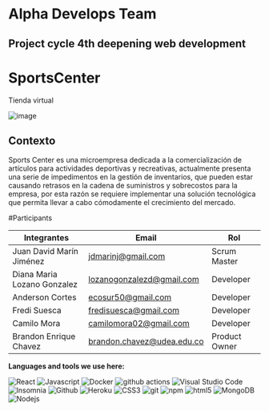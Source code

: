 <h1>Alpha Develops Team </h1> 
<h2>Project cycle 4th deepening web development</h2>


# SportsCenter

Tienda virtual 

![image](https://spec-offers-static.windyapp.co/singapore.Sports%20Center.jpg)

## Contexto 

Sports Center es una microempresa dedicada a la comercialización de artículos para actividades deportivas y recreativas, actualmente presenta una serie de impedimentos en la gestión de inventarios, que pueden estar causando retrasos en la cadena de suministros y sobrecostos para la empresa, por esta razón se requiere implementar una solución tecnológica que permita llevar a cabo cómodamente el crecimiento del mercado.

#Participants

| Integrantes | Email |  Rol |
|-------------|-------|-------|
| Juan David Marín Jiménez | jdmarinj@gmail.com | Scrum Master |
| Diana Maria Lozano Gonzalez | lozanogonzalezd@gmail.com | Developer |
| Anderson Cortes | ecosur50@gmail.com | Developer  |
| Fredi Suesca |  fredisuesca@gmail.com | Developer |
| Camilo Mora | camilomora02@gmail.com | Developer |
| Brandon Enrique Chavez | brandon.chavez@udea.edu.co | Product Owner |



**Languages and tools we use here:**  

<p>
  <img alt="React" src="https://img.shields.io/badge/-React-45b8d8?style=flat-square&logo=react&logoColor=white" />
  <img alt="Javascript" src="https://img.shields.io/badge/JavaScript-F7DF1E?style=square&logo&logo=javascript&logoColor=black)" /> 
  <img alt="Docker" src="https://img.shields.io/badge/-Docker-46a2f1?style=flat-square&logo=docker&logoColor=white" />
  <img alt="github actions" src="https://img.shields.io/badge/-Github_Actions-2088FF?style=flat-square&logo=github-actions&logoColor=white" />
  <img alt="Visual Studio Code" src="http://img.shields.io/badge/-VS%20Code-007ACC?style=flat-square&logo=visual-studio-code&logoColor=ffffff" />
  <img alt="Insomnia" src="https://img.shields.io/badge/-Insomnia-5849BE?style=flat-square&logo=insomnia&logoColor=white" />
  <img alt="Github" src="https://img.shields.io/badge/-GitHub-181717?style=flat-square&logo=github" />
  <img alt="Heroku" src="https://img.shields.io/badge/-Heroku-430098?style=flat-square&logo=heroku&logoColor=white" />
  <img alt="CSS3" src="https://img.shields.io/badge/-CSS3-%231572B6?style=flat-square&logo=css3" />
  <img alt="git" src="https://img.shields.io/badge/-Git-F05032?style=flat-square&logo=git&logoColor=white" />
  <img alt="npm" src="https://img.shields.io/badge/-NPM-CB3837?style=flat-square&logo=npm&logoColor=white" />
  <img alt="html5" src="https://img.shields.io/badge/-HTML5-E34F26?style=flat-square&logo=html5&logoColor=white" />
  <img alt="MongoDB" src="https://img.shields.io/badge/-MongoDB-13aa52?style=flat-square&logo=mongodb&logoColor=white" />
  <img alt="Nodejs" src="https://img.shields.io/badge/-Nodejs-43853d?style=flat-square&logo=Node.js&logoColor=white" />
</p>

